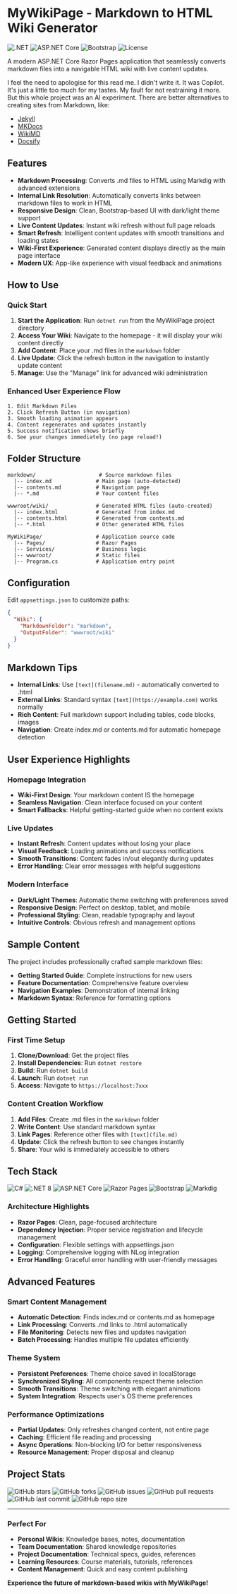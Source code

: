 # MyWikiPage - Markdown to HTML Wiki Generator

![.NET](https://img.shields.io/badge/.NET-8.0-512BD4?style=flat-square&logo=dotnet&logoColor=white)
![ASP.NET Core](https://img.shields.io/badge/ASP.NET%20Core-512BD4?style=flat-square&logo=dotnet&logoColor=white)
![Bootstrap](https://img.shields.io/badge/Bootstrap-7952B3?style=flat-square&logo=bootstrap&logoColor=white)
![License](https://img.shields.io/badge/license-MIT-green?style=flat-square)

A modern ASP.NET Core Razor Pages application that seamlessly converts markdown files into a navigable HTML wiki with live content updates.

I feel the need to apologise for this read me. I didn't write it. It was Copilot. It's just a little too much for my tastes. My fault for not restraining it more. But this whole project was an AI experiment. There are better alternatives to creating sites from Markdown, like:
- [Jekyll](https://jekyllrb.com/)
- [MKDocs](https://www.mkdocs.org/)
- [WikiMD](https://pypi.org/project/wikmd/)
- [Docsify](https://docsify.js.org)

## Features

- **Markdown Processing**: Converts .md files to HTML using Markdig with advanced extensions
- **Internal Link Resolution**: Automatically converts links between markdown files to work in HTML
- **Responsive Design**: Clean, Bootstrap-based UI with dark/light theme support
- **Live Content Updates**: Instant wiki refresh without full page reloads
- **Smart Refresh**: Intelligent content updates with smooth transitions and loading states
- **Wiki-First Experience**: Generated content displays directly as the main page interface
- **Modern UX**: App-like experience with visual feedback and animations

## How to Use

### Quick Start
1. **Start the Application**: Run `dotnet run` from the MyWikiPage project directory
2. **Access Your Wiki**: Navigate to the homepage - it will display your wiki content directly
3. **Add Content**: Place your .md files in the `markdown` folder
4. **Live Update**: Click the refresh button in the navigation to instantly update content
5. **Manage**: Use the "Manage" link for advanced wiki administration

### Enhanced User Experience Flow
```
1. Edit Markdown Files
2. Click Refresh Button (in navigation)
3. Smooth loading animation appears
4. Content regenerates and updates instantly
5. Success notification shows briefly
6. See your changes immediately (no page reload!)
```

## Folder Structure

```
markdown/                    # Source markdown files
  |-- index.md              # Main page (auto-detected)
  |-- contents.md           # Navigation page
  |-- *.md                  # Your content files

wwwroot/wiki/               # Generated HTML files (auto-created)
  |-- index.html            # Generated from index.md
  |-- contents.html         # Generated from contents.md
  |-- *.html                # Other generated HTML files

MyWikiPage/                 # Application source code
  |-- Pages/                # Razor Pages
  |-- Services/             # Business logic
  |-- wwwroot/              # Static files
  |-- Program.cs            # Application entry point
```

## Configuration

Edit `appsettings.json` to customize paths:

```json
{
  "Wiki": {
    "MarkdownFolder": "markdown",
    "OutputFolder": "wwwroot/wiki"
  }
}
```

## Markdown Tips

- **Internal Links**: Use `[text](filename.md)` - automatically converted to .html
- **External Links**: Standard syntax `[text](https://example.com)` works normally
- **Rich Content**: Full markdown support including tables, code blocks, images
- **Navigation**: Create index.md or contents.md for automatic homepage detection

## User Experience Highlights

### Homepage Integration
- **Wiki-First Design**: Your markdown content IS the homepage
- **Seamless Navigation**: Clean interface focused on your content
- **Smart Fallbacks**: Helpful getting-started guide when no content exists

### Live Updates
- **Instant Refresh**: Content updates without losing your place
- **Visual Feedback**: Loading animations and success notifications
- **Smooth Transitions**: Content fades in/out elegantly during updates
- **Error Handling**: Clear error messages with helpful suggestions

### Modern Interface
- **Dark/Light Themes**: Automatic theme switching with preferences saved
- **Responsive Design**: Perfect on desktop, tablet, and mobile
- **Professional Styling**: Clean, readable typography and layout
- **Intuitive Controls**: Obvious refresh and management options

## Sample Content

The project includes professionally crafted sample markdown files:
- **Getting Started Guide**: Complete instructions for new users
- **Feature Documentation**: Comprehensive feature overview
- **Navigation Examples**: Demonstration of internal linking
- **Markdown Syntax**: Reference for formatting options

## Getting Started

### First Time Setup
1. **Clone/Download**: Get the project files
2. **Install Dependencies**: Run `dotnet restore`
3. **Build**: Run `dotnet build`
4. **Launch**: Run `dotnet run`
5. **Access**: Navigate to `https://localhost:7xxx`

### Content Creation Workflow
1. **Add Files**: Create .md files in the `markdown` folder
2. **Write Content**: Use standard markdown syntax
3. **Link Pages**: Reference other files with `[text](file.md)`
4. **Update**: Click the refresh button to see changes instantly
5. **Share**: Your wiki is immediately accessible to others

## Tech Stack

![C#](https://img.shields.io/badge/C%23-239120?style=flat-square&logo=c-sharp&logoColor=white)
![.NET 8](https://img.shields.io/badge/.NET%208-512BD4?style=flat-square&logo=dotnet&logoColor=white)
![ASP.NET Core](https://img.shields.io/badge/ASP.NET%20Core-512BD4?style=flat-square&logo=dotnet&logoColor=white)
![Razor Pages](https://img.shields.io/badge/Razor%20Pages-512BD4?style=flat-square&logo=dotnet&logoColor=white)
![Bootstrap](https://img.shields.io/badge/Bootstrap%205-7952B3?style=flat-square&logo=bootstrap&logoColor=white)
![Markdig](https://img.shields.io/badge/Markdig-FF6B6B?style=flat-square&logo=markdown&logoColor=white)

### Architecture Highlights
- **Razor Pages**: Clean, page-focused architecture
- **Dependency Injection**: Proper service registration and lifecycle management
- **Configuration**: Flexible settings with appsettings.json
- **Logging**: Comprehensive logging with NLog integration
- **Error Handling**: Graceful error handling with user-friendly messages

## Advanced Features

### Smart Content Management
- **Automatic Detection**: Finds index.md or contents.md as homepage
- **Link Processing**: Converts .md links to .html automatically
- **File Monitoring**: Detects new files and updates navigation
- **Batch Processing**: Handles multiple file updates efficiently

### Theme System
- **Persistent Preferences**: Theme choice saved in localStorage
- **Synchronized Styling**: All components respect theme selection
- **Smooth Transitions**: Theme switching with elegant animations
- **System Integration**: Respects user's OS theme preferences

### Performance Optimizations
- **Partial Updates**: Only refreshes changed content, not entire page
- **Caching**: Efficient file reading and processing
- **Async Operations**: Non-blocking I/O for better responsiveness
- **Resource Management**: Proper disposal and cleanup

## Project Stats

![GitHub stars](https://img.shields.io/github/stars/brianjaikens/MyWikiPage?style=flat-square)
![GitHub forks](https://img.shields.io/github/forks/brianjaikens/MyWikiPage?style=flat-square)
![GitHub issues](https://img.shields.io/github/issues/brianjaikens/MyWikiPage?style=flat-square)
![GitHub pull requests](https://img.shields.io/github/issues-pr/brianjaikens/MyWikiPage?style=flat-square)
![GitHub last commit](https://img.shields.io/github/last-commit/brianjaikens/MyWikiPage?style=flat-square)
![GitHub repo size](https://img.shields.io/github/repo-size/brianjaikens/MyWikiPage?style=flat-square)

---

### Perfect For
- **Personal Wikis**: Knowledge bases, notes, documentation
- **Team Documentation**: Shared knowledge repositories
- **Project Documentation**: Technical specs, guides, references
- **Learning Resources**: Course materials, tutorials, references
- **Content Management**: Quick and easy content publishing

**Experience the future of markdown-based wikis with MyWikiPage!**
